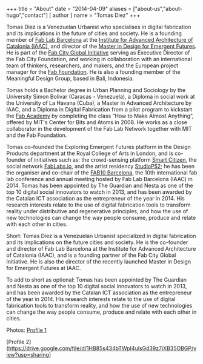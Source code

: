 +++
title = "About"
date = "2014-04-09"
aliases = ["about-us","about-hugo","contact"]
[ author ]
  name = "Tomas Diez"
+++

Tomas Diez is a Venezuelan Urbanist who specialises in digital fabrication and its implications in the future of cities and society. He is a founding member of [Fab Lab Barcelona](http://www.fablabbcn.org) at the [Institute for Advanced Architecture of Catalonia (IAAC)](http://www.iaac.net), and director of the [Master in Design for Emergent Futures](http://mdef.iaac.net). He is part of the [Fab City Global Initiative](http://www.fab.city) serving as Executive Director of the Fab City Foundation, and working in collaboration with an international team of thinkers, researchers, and makers, and the European project manager for the [Fab Foundation](http://www.fabfoundation.org). He is also a founding member of the Meaningful Design Group, based in Bali, Indonesia.

Tomas holds a Bachelor degree in Urban Planning and Sociology by the University Simon Bolivar (Caracas - Venezuela), a Diploma in social work at the University of La Havana (Cuba), a Master in Advanced Architecture by IAAC, and a Diploma in Digital Fabrication from a pilot program to kickstart the [Fab Academy](http://www.fabacademy.org) by completing the class “How to Make Almost Anything”, offered by MIT's Center for Bits and Atoms in 2008. He works as a close collaborator in the development of the Fab Lab Network together with MIT and the Fab Foundation.

Tomas co-founded the Exploring Emergent Futures platform in the Design Products department at the Royal College of Arts in London, and is co-founder of initiatives such as: the crowd-sensing platform [Smart Citizen](http://www.smartcitizen.me), the social network [FabLabs.io](http://www.fablabs.io), and the artist residency [StudioP52](http://www.studiop52.com); he has been the organiser and co-chair of the [FAB10 Barcelona](http://www.fab10.org), the 10th international fab lab conference and annual meeting hosted by Fab Lab Barcelona (IAAC) in 2014. Tomas has been appointed by The Guardian and Nesta as one of the top 10 digital social innovators to watch in 2013, and has been awarded by the Catalan ICT association as the entrepreneur of the year in 2014. His research interests relate to the use of digital fabrication tools to transform reality under distributive and regenerative principles, and how the use of new technologies can change the way people consume, produce and relate with each other in cities.

Short:
Tomas Diez is a Venezuelan Urbanist specialized in digital fabrication and its implications on the future cities and society. He is the co-founder and director of Fab Lab Barcelona at the Institute for Advanced Architecture of Catalonia (IAAC), and is a founding partner of the Fab City Global Initiative. He is also the director of the recently launched Master in Design for Emergent Futures at IAAC.

To add to short as optional:
Tomas has been appointed by The Guardian and Nesta as one of the top 10 digital social innovators to watch in 2013, and has been awarded by the Catalan ICT association as the entrepreneur of the year in 2014. His research interests relate to the use of digital fabrication tools to transform reality, and how the use of new technologies can change the way people consume, produce and relate with each other in cities.


Photos: [Profile 1](https://images.adsttc.com/media/images/598e/1d04/b22e/382f/f400/0056/medium_jpg/Tomas_Diez_Fab_Lab.jpg?1502485761)

[Profile 2](https://drive.google.com/file/d/1HB85s434bTWpI4ulsGd39z7iXB35OBGP/view?usp=sharing]
